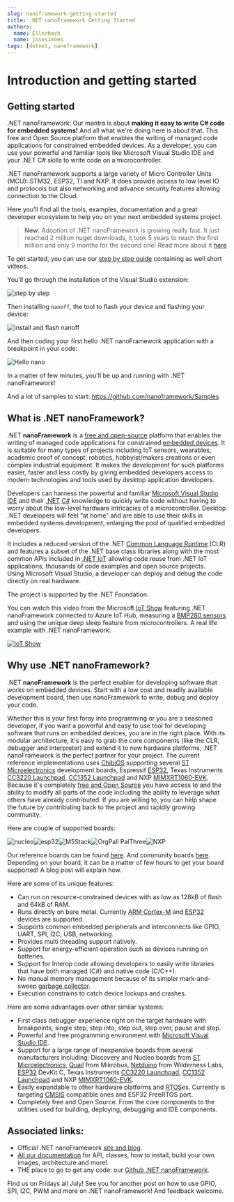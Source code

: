 ```yaml
---
slug: nanoframework-getting-started
title: .NET nanoFramework Getting Started
authors:
  name: Ellerbach
  name: josesimoes
tags: [dotnet, nanoframework]
---
```


# Introduction and getting started

## Getting started

.NET nanoFramework: Our mantra is about **making it easy to write C\# code for embedded systems!** And all what we're doing here is about that. This free and Open Source platform that enables the writing of managed code applications for constrained embedded devices. As a developer, you can use your powerful and familiar tools like Microsoft Visual Studio IDE and your .NET C\# skills to write code on a microcontroller.

.NET nanoFramework supports a large variety of Micro Controller Units (MCU): STM32, ESP32, TI and NXP. It does provide access to low level IO and protocols but also networking and advance security features allowing connection to the Cloud.

Here you'll find all the tools, examples, documentation and a great developer ecosystem to help you on your next embedded systems project.

> **New**: Adoption of .NET nanoFramework is growing really fast. It just reached 2 million nuget downloads, it took 5 years to reach the first million and only 9 months for the second one! Read more about it [here](https://www.nanoframework.net/2-million-nuget-downloads-and-counting/)

To get started, you can use our [step by step guide](https://docs.nanoframework.net/content/getting-started-guides/getting-started-managed.html) containing as well short videos.

You'll go through the installation of the Visual Studio extension:

![step by step](https://docs.nanoframework.net/images/getting-started-guides/getting-started-extension-installation.gif)

Then installing `nanoff`, the tool to flash your device and flashing your device:

![install and flash nanoff](https://docs.nanoframework.net/images/getting-started-guides/getting-started-install-nanoff-flash-esp32.gif)

And then coding your first hello .NET nanoFramework application with a breakpoint in your code:

![Hello nano](https://docs.nanoframework.net/images/getting-started-guides/getting-started-first-project.gif)

In a matter of few minutes, you'll be up and running with .NET nanoFramework!


And a lot of samples to start: <https://github.com/nanoframework/Samples>

## What is .NET nanoFramework?

.NET **nanoFramework** is a [free and open-source](https://en.wikipedia.org/wiki/Free_and_open-source_software) platform that enables the writing of managed code applications for constrained [embedded devices](https://en.wikipedia.org/wiki/Embedded_system). It is suitable for many types of projects including IoT sensors, wearables, academic proof of concept, robotics, hobbyist/makers creations or even complex industrial equipment. It makes the development for such platforms easier, faster and less costly by giving embedded developers access to modern technologies and tools used by desktop application developers.

Developers can harness the powerful and familiar [Microsoft Visual Studio IDE](https://www.visualstudio.com/vs/) and their [.NET](https://en.wikipedia.org/wiki/.NET_Framework) [C\#](https://en.wikipedia.org/wiki/C_Sharp_(programming_language)) knowledge to quickly write code without having to worry about the low-level hardware intricacies of a microcontroller. Desktop .NET developers will feel “at home” and are able to use their skills in embedded systems development, enlarging the pool of qualified embedded developers.

It includes a reduced version of the .NET [Common Language Runtime](https://en.wikipedia.org/wiki/Common_Language_Runtime) (CLR) and features a subset of the .NET base class libraries along with the most common APIs included in [.NET IoT](https://docs.microsoft.com/en-us/uwp/api/) allowing code reuse from .NET IoT applications, thousands of code examples and open source projects.  
Using Microsoft Visual Studio, a developer can deploy and debug the code directly on real hardware.

The project is supported by the .NET Foundation.

You can watch this video from the Microsoft [IoT Show](https://aka.ms/iotshow) featuring .NET nanoFramework connected to Azure IoT Hub, measuring a [BMP280 sensors](https://docs.nanoframework.net/devices/Iot.Device.Bmxx80.Bmp280.html) and using the unique deep sleep feature from microcontrollers. A real life example with .NET nanoFramework:

[![IoT Show](~/static/img/jpg/05716d799811c33d9d6bc54fd0cd0cff.jpg)](https://docs.microsoft.com/en-us/shows/internet-of-things-show/introduction-to-net-nanoframework)

## Why use .NET nanoFramework?

.NET **nanoFramework** is the perfect enabler for developing software that works on embedded devices. Start with a low cost and readily available development board, then use nanoFramework to write, debug and deploy your code.

Whether this is your first foray into programming or you are a seasoned developer, if you want a powerful and easy to use tool for developing software that runs on embedded devices, you are in the right place. With its modular architecture, it's easy to grab the core components (like the CLR, debugger and interpreter) and extend it to new hardware platforms, .NET nanoFramework is the perfect partner for your project. The current reference implementations uses [ChibiOS](http://www.chibios.org/dokuwiki/doku.php) supporting several [ST Microelectronics](http://www.st.com/content/st_com/en.html) development boards, Espressif [ESP32](https://en.wikipedia.org/wiki/ESP32), Texas Instruments [CC3220 Launchpad](https://www.ti.com/tool/CC3220SF-LAUNCHXL), [CC1352 Launchpad](https://www.ti.com/tool/LAUNCHXL-CC1352R1) and NXP [MIMXRT1060-EVK](https://www.nxp.com/part/MIMXRT1060-EVK#/).  
Because it's completely [free and Open Source](https://en.wikipedia.org/wiki/Free_and_open-source_software) you have access to and the ability to modify all parts of the code including the ability to leverage what others have already contributed. If you are willing to, you can help shape the future by contributing back to the project and rapidly growing community.

Here are couple of supported boards:

![nucleo](https://docs.nanoframework.net/images/reference-targets/nucleo64-f091rc.jpg)![esp32](https://docs.nanoframework.net/images/reference-targets/esp32-devkitc.jpg)![M5Stack](https://docs.nanoframework.net/images/reference-targets/m5stack.jpg)![OrgPall PalThree](https://docs.nanoframework.net/images/reference-targets/orgpal-palthree.jpg)![NXP](https://docs.nanoframework.net/images/reference-targets/mimxrt1060_evk.jpg)

Our reference boards can be found [here](https://github.com/nanoframework/nf-interpreter#net-nanoframework-interpreter-for-reference-boards). And community boards [here](https://github.com/nanoframework/nf-Community-Targets#available-community-boards). Depending on your board, it can be a matter of few hours to get your board supported! A blog post will explain how.

Here are some of its unique features:

- Can run on resource-constrained devices with as low as 128kB of flash and 64kB of RAM.
- Runs directly on bare metal. Currently [ARM Cortex-M](https://en.wikipedia.org/wiki/ARM_Cortex-M) and [ESP32](https://en.wikipedia.org/wiki/ESP32) devices are supported.
- Supports common embedded peripherals and interconnects like GPIO, UART, SPI, I2C, USB, networking.
- Provides multi threading support natively.
- Support for energy-efficient operation such as devices running on batteries.
- Support for Interop code allowing developers to easily write libraries that have both managed (C\#) and native code (C/C++).
- No manual memory management because of its simpler mark-and-sweep [garbage collector](https://en.wikipedia.org/wiki/Garbage_collection_(computer_science)).
- Execution constrains to catch device lockups and crashes.

Here are some advantages over other similar systems:

- First class debugger experience right on the target hardware with breakpoints, single step, step into, step out, step over, pause and stop.
- Powerful and free programming environment with [Microsoft Visual Studio IDE](https://www.visualstudio.com/vs/).
- Support for a large range of inexpensive boards from several manufacturers including: Discovery and Nucleo boards from [ST Microelectronics](http://www.st.com/content/st_com/en.html), [Quail](https://www.mikroe.com/quail) from Mikrobus, [Netduino](https://www.wildernesslabs.co/Netduino) from Wilderness Labs, [ESP32](https://en.wikipedia.org/wiki/ESP32) DevKit C, Texas Instruments [CC3220 Launchpad](https://www.ti.com/tool/CC3220SF-LAUNCHXL), [CC1352 Launchpad](https://www.ti.com/tool/LAUNCHXL-CC1352R1) and NXP [MIMXRT1060-EVK](https://www.nxp.com/part/MIMXRT1060-EVK#/).
- Easily expandable to other hardware platforms and [RTOS](https://en.wikipedia.org/wiki/Real-time_operating_system)es. Currently is targeting [CMSIS](https://developer.arm.com/embedded/cmsis) compatible ones and ESP32 FreeRTOS port.
- Completely free and Open Source. From the core components to the utilities used for building, deploying, debugging and IDE components.

## Associated links:

- Official .NET nanoFramework [site and blog](https://www.nanoframework.net/).
- [All our documentation](https://docs.nanoframework.net/) for API, classes, how to install, build your own images, architecture and more!.
- THE place to go to get any code: our [Github .NET nanoFramework](https://github.com/nanoframework).

Find us on Fridays all July! See you for another post on how to use GPIO, SPI, I2C, PWM and more on .NET nanoFramework! And feedback welcome.
